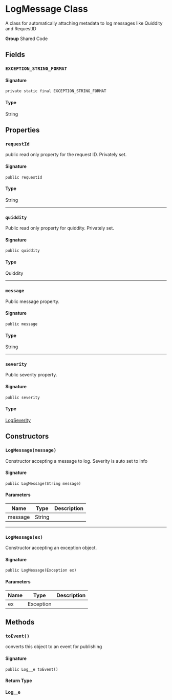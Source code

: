 # LogMessage Class

A class for automatically attaching metadata to log messages 
like Quiddity and RequestID

**Group** Shared Code

## Fields
### `EXCEPTION_STRING_FORMAT`

#### Signature
```apex
private static final EXCEPTION_STRING_FORMAT
```

#### Type
String

## Properties
### `requestId`

public read only property for the request ID. Privately set.

#### Signature
```apex
public requestId
```

#### Type
String

---

### `quiddity`

Public read only property for quiddity. Privately set.

#### Signature
```apex
public quiddity
```

#### Type
Quiddity

---

### `message`

Public message property.

#### Signature
```apex
public message
```

#### Type
String

---

### `severity`

Public severity property.

#### Signature
```apex
public severity
```

#### Type
[LogSeverity](LogSeverity.md)

## Constructors
### `LogMessage(message)`

Constructor accepting a message to log. 
Severity is auto set to info

#### Signature
```apex
public LogMessage(String message)
```

#### Parameters
| Name | Type | Description |
|------|------|-------------|
| message | String |  |

---

### `LogMessage(ex)`

Constructor accepting an exception object.

#### Signature
```apex
public LogMessage(Exception ex)
```

#### Parameters
| Name | Type | Description |
|------|------|-------------|
| ex | Exception |  |

## Methods
### `toEvent()`

converts this object to an event for publishing

#### Signature
```apex
public Log__e toEvent()
```

#### Return Type
**Log__e**